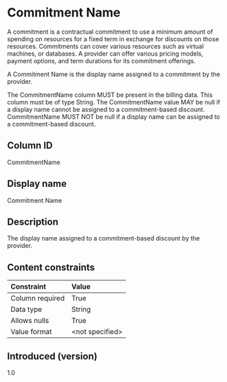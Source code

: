 # Commitment Name

A commitment is a contractual commitment to use a minimum amount of spending on resources for a fixed term in exchange for discounts on those resources. Commitments can cover various resources such as virtual machines, or databases. A provider can offer various pricing models, payment options, and term durations for its commitment offerings.

A Commitment Name is the display name assigned to a commitment by the provider.

The CommitmentName column MUST be present in the billing data. This column must be of type String. The CommitmentName value MAY be null if a display name cannot be assigned to a commitment-based discount. CommitmentName MUST NOT be null if a display name can be assigned to a commitment-based discount.

## Column ID

CommitmentName

## Display name

Commitment Name

## Description

The display name assigned to a commitment-based discount by the provider.

## Content constraints

| Constraint      | Value            |
|:----------------|:-----------------|
| Column required | True             |
| Data type       | String           |
| Allows nulls    | True             |
| Value format    | \<not specified> |

## Introduced (version)

1.0
